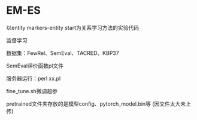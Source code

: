 # EM-ES
以entity markers-entity start为关系学习方法的实验代码

监督学习

数据集：FewRel、SemEval、TACRED、KBP37

SemEval评价函数pl文件 

服务器运行：perl xx.pl

fine_tune.sh微调超参

pretrained文件夹存放的是模型config、pytorch_model.bin等 (因文件太大未上传)
